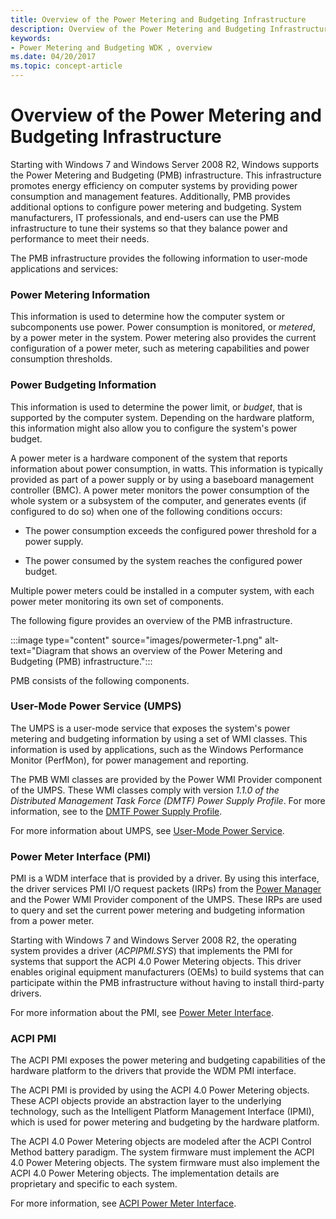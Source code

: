 ```yaml
---
title: Overview of the Power Metering and Budgeting Infrastructure
description: Overview of the Power Metering and Budgeting Infrastructure
keywords:
- Power Metering and Budgeting WDK , overview
ms.date: 04/20/2017
ms.topic: concept-article
---
```


# Overview of the Power Metering and Budgeting Infrastructure

Starting with Windows 7 and Windows Server 2008 R2, Windows supports the Power Metering and Budgeting (PMB) infrastructure. This infrastructure promotes energy efficiency on computer systems by providing power consumption and management features. Additionally, PMB provides additional options to configure power metering and budgeting. System manufacturers, IT professionals, and end-users can use the PMB infrastructure to tune their systems so that they balance power and performance to meet their needs.

The PMB infrastructure provides the following information to user-mode applications and services:

### Power Metering Information
  
This information is used to determine how the computer system or subcomponents use power. Power consumption is monitored, or *metered*, by a power meter in the system. Power metering also provides the current configuration of a power meter, such as metering capabilities and power consumption thresholds.

### Power Budgeting Information  

This information is used to determine the power limit, or *budget*, that is supported by the computer system. Depending on the hardware platform, this information might also allow you to configure the system's power budget.

A power meter is a hardware component of the system that reports information about power consumption, in watts. This information is typically provided as part of a power supply or by using a baseboard management controller (BMC). A power meter monitors the power consumption of the whole system or a subsystem of the computer, and generates events (if configured to do so) when one of the following conditions occurs:

- The power consumption exceeds the configured power threshold for a power supply.

- The power consumed by the system reaches the configured power budget.

Multiple power meters could be installed in a computer system, with each power meter monitoring its own set of components.

The following figure provides an overview of the PMB infrastructure.

:::image type="content" source="images/powermeter-1.png" alt-text="Diagram that shows an overview of the Power Metering and Budgeting (PMB) infrastructure.":::

PMB consists of the following components.

### User-Mode Power Service (UMPS)  

The UMPS is a user-mode service that exposes the system's power metering and budgeting information by using a set of WMI classes. This information is used by applications, such as the Windows Performance Monitor (PerfMon), for power management and reporting.

The PMB WMI classes are provided by the Power WMI Provider component of the UMPS. These WMI classes comply with version *1.1.0 of the Distributed Management Task Force (DMTF) Power Supply Profile*. For more information, see to the [DMTF Power Supply Profile](https://www.dmtf.org/sites/default/files/standards/documents/DSP1015_1.1.0.pdf).

For more information about UMPS, see [User-Mode Power Service](user-mode-power-service.md).

### Power Meter Interface (PMI)

PMI is a WDM interface that is provided by a driver. By using this interface, the driver services PMI I/O request packets (IRPs) from the [Power Manager](../kernel/power-manager.md) and the Power WMI Provider component of the UMPS. These IRPs are used to query and set the current power metering and budgeting information from a power meter.

Starting with Windows 7 and Windows Server 2008 R2, the operating system provides a driver (*ACPIPMI.SYS*) that implements the PMI for systems that support the ACPI 4.0 Power Metering objects. This driver enables original equipment manufacturers (OEMs) to build systems that can participate within the PMB infrastructure without having to install third-party drivers.

For more information about the PMI, see [Power Meter Interface](power-meter-interface.md).

### ACPI PMI

The ACPI PMI exposes the power metering and budgeting capabilities of the hardware platform to the drivers that provide the WDM PMI interface.

The ACPI PMI is provided by using the ACPI 4.0 Power Metering objects. These ACPI objects provide an abstraction layer to the underlying technology, such as the Intelligent Platform Management Interface (IPMI), which is used for power metering and budgeting by the hardware platform.

The ACPI 4.0 Power Metering objects are modeled after the ACPI Control Method battery paradigm. The system firmware must implement the ACPI 4.0 Power Metering objects. The system firmware must also implement the ACPI 4.0 Power Metering objects. The implementation details are proprietary and specific to each system.

For more information, see [ACPI Power Meter Interface](acpi-power-meter-interface.md).
